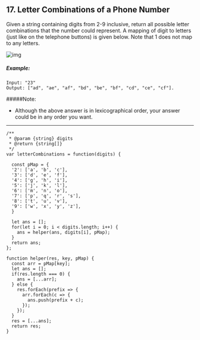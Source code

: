 ## 17. Letter Combinations of a Phone Number



Given a string containing digits from 2-9 inclusive, return all possible letter combinations that the number could represent.
A mapping of digit to letters (just like on the telephone buttons) is given below. Note that 1 does not map to any letters.

![img](http://upload.wikimedia.org/wikipedia/commons/thumb/7/73/Telephone-keypad2.svg/200px-Telephone-keypad2.svg.png)

##### Example:
```
Input: "23"
Output: ["ad", "ae", "af", "bd", "be", "bf", "cd", "ce", "cf"].
```
#####Note:
- Although the above answer is in lexicographical order, your answer could be in any order you want.

---
```
/**
 * @param {string} digits
 * @return {string[]}
 */
var letterCombinations = function(digits) {
  
  const pMap = {
  '2': ['a', 'b', 'c'],
  '3': ['d', 'e', 'f'],
  '4': ['g', 'h', 'i'],
  '5': ['j', 'k', 'l'],
  '6': ['m', 'n', 'o'],
  '7': ['p', 'q', 'r', 's'],
  '8': ['t', 'u', 'v'],
  '9': ['w', 'x', 'y', 'z'],
  }
  
  let ans = [];
  for(let i = 0; i < digits.length; i++) {
    ans = helper(ans, digits[i], pMap);
  }
  return ans;
};

function helper(res, key, pMap) {
  const arr = pMap[key];
  let ans = [];
  if(res.length === 0) {
    ans = [...arr];
  } else {
    res.forEach(prefix => {
      arr.forEach(c => {
        ans.push(prefix + c);
      });
    });
  }
  res = [...ans];
  return res;
}
```
